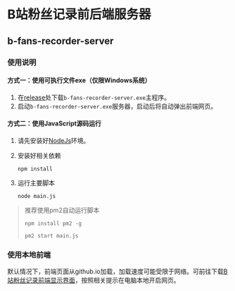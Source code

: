 # B站粉丝记录前后端服务器

##  b-fans-recorder-server

### 使用说明

#### 方式一：使用可执行文件exe（仅限Windows系统）

1. 在[release](https://github.com/aDm8H/b-fans-recorder-server/releases)处下载`b-fans-recorder-server.exe`主程序。
2. 启动`b-fans-recorder-server.exe`服务器，启动后将自动弹出前端网页。

#### 方式二：使用JavaScript源码运行

1. 请先安装好[NodeJs](https://nodejs.org/)环境。

2. 安装好相关依赖

   `npm install`

3. 运行主要脚本

   `node main.js`

> 推荐使用pm2自动运行脚本
>
> `npm install pm2 -g`
>
> `pm2 start main.js`



### 使用本地前端

默认情况下，前端页面从github.io加载，加载速度可能受限于网络。可前往下载[B站粉丝记录前端显示界面](https://github.com/aDm8H/b-fans-record-front/)，按照相关提示在电脑本地开启网页。

